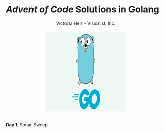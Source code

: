# *Advent of Code* Solutions in Golang

<center>Victoria Herr - Visionist, Inc.</center>
<br />
<center><img src="./golang.png" width="250" height="250"></center>
<br />

**Day 1**: Sonar Sweep